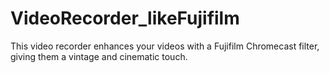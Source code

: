 # VideoRecorder_likeFujifilm
This video recorder enhances your videos with a Fujifilm Chromecast filter, giving them a vintage and cinematic touch.
